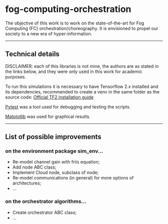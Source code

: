 # fog-computing-orchestration

The objective of this work is to work on the state-of-the-art for Fog Computing (FC) orchestration/choreography. It is envisioned to propel our society to a new era of hyper-information.


---
## Technical details
  
DISCLAIMER: each of this libraries is not mine, the authors are as stated in the links below, and they were only used in this work for academic purposes.  

To run this simulations it is necessary to have Tensorflow 2.x installed and its dependencies, recommended to create a venv in the same folder as the source code:
[Official TF2 installation guide](https://www.tensorflow.org/install/pip#virtual-environment-install)

[//]: # ([Tensorflow probability] https://www.tensorflow.org/probability is also one of the packages used.)
  
[Pytest](https://docs.pytest.org/en/stable/getting-started.html) was a tool used for debugging and testing the scripts.  
  
[Matplotlib](https://matplotlib.org/) was used for graphical results.


---
## List of possible improvements
### on the environment package sim_env...
- Re-model channel gain with friis equation;
- Add node ABC class;
- Implement Cloud node, subclass of node;  
- Re-model communications (in general) for more options of architectures;
- ... 

### on the orchestrator algorithms...
- Create orchestrator ABC class;
- ...

